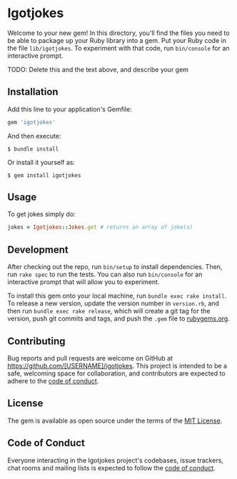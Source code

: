 # Igotjokes

Welcome to your new gem! In this directory, you'll find the files you need to be able to package up your Ruby library into a gem. Put your Ruby code in the file `lib/igotjokes`. To experiment with that code, run `bin/console` for an interactive prompt.

TODO: Delete this and the text above, and describe your gem

## Installation

Add this line to your application's Gemfile:

```ruby
gem 'igotjokes'
```

And then execute:

    $ bundle install

Or install it yourself as:

    $ gem install igotjokes

## Usage

To get jokes simply do:
```ruby
jokes = Igotjokes::Jokes.get # returns an array of joke(s)
```

## Development

After checking out the repo, run `bin/setup` to install dependencies. Then, run `rake spec` to run the tests. You can also run `bin/console` for an interactive prompt that will allow you to experiment.

To install this gem onto your local machine, run `bundle exec rake install`. To release a new version, update the version number in `version.rb`, and then run `bundle exec rake release`, which will create a git tag for the version, push git commits and tags, and push the `.gem` file to [rubygems.org](https://rubygems.org).

## Contributing

Bug reports and pull requests are welcome on GitHub at https://github.com/[USERNAME]/igotjokes. This project is intended to be a safe, welcoming space for collaboration, and contributors are expected to adhere to the [code of conduct](https://github.com/[USERNAME]/igotjokes/blob/master/CODE_OF_CONDUCT.md).


## License

The gem is available as open source under the terms of the [MIT License](https://opensource.org/licenses/MIT).

## Code of Conduct

Everyone interacting in the Igotjokes project's codebases, issue trackers, chat rooms and mailing lists is expected to follow the [code of conduct](https://github.com/[USERNAME]/igotjokes/blob/master/CODE_OF_CONDUCT.md).
